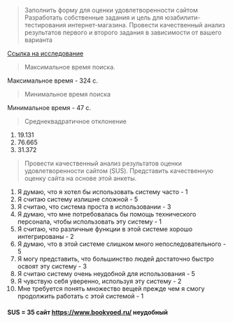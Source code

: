 > Заполнить форму для оценки удовлетворенности сайтом 
> Разработать собственные задания и цель для юзабилити-тестирования интернет-магазина.
> Провести качественный анализ результатов первого и второго задания в зависимости от вашего варианта

 [Ссылка на исследование](https://docs.google.com/document/d/13ZBLtBshuCr_7Sx8rnl0I6iR01MHmkF2Zu_7Tgo8pIU/edit)
 
> Максимальное время поиска.

Максимальное время - 324 с.
> Минимальное время поиска

Минимальное время - 47 с.

>Среднеквадратичное отклонение

1. 19.131
2. 76.665
3. 31.372

> Провести качественный анализ результатов оценки удовлетворенности сайтом (SUS). Представить качественную оценку сайта на основе этой анкеты.

1. Я думаю, что я хотел бы использовать систему часто - 1
2. Я считаю систему излишне сложной - 5
3. Я считаю, что система проста в использовании - 3
4. Я думаю, что мне потребовалась бы помощь технического персонала, чтобы использовать эту систему - 1
5. Я считаю, что различные функции в этой системе хорошо интегрированы - 2
6. Я думаю, что в этой системе слишком много непоследовательного - 5
7. Я могу представить, что большинство людей достаточно быстро освоят эту систему - 3
8. Я считаю систему очень неудобной для использования - 5
9. Я чувствую себя уверенно, используя эту систему - 2
10. Мне требуется понять множество вещей прежде чем я смогу продолжить работать с этой системой - 1

#### SUS = 35 сайт https://www.bookvoed.ru/ неудобный
